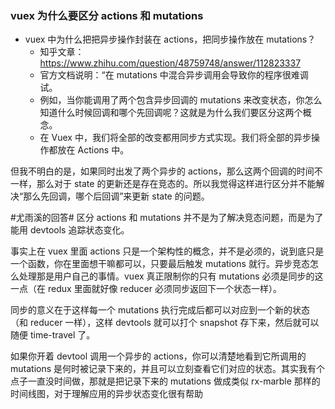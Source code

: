 ### vuex 为什么要区分 actions 和 mutations
- vuex 中为什么把把异步操作封装在 actions，把同步操作放在 mutations？
    - 知乎文章：https://www.zhihu.com/question/48759748/answer/112823337
    - 官方文档说明：“在 mutations 中混合异步调用会导致你的程序很难调试。
    - 例如，当你能调用了两个包含异步回调的 mutations 来改变状态，你怎么知道什么时候回调和哪个先回调呢？这就是为什么我们要区分这两个概念。
    - 在 Vuex 中，我们将全部的改变都用同步方式实现。我们将全部的异步操作都放在 Actions 中。

但我不明白的是，如果同时出发了两个异步的 actions，那么这两个回调的时间不一样，那么对于 state 的更新还是存在竞态的。所以我觉得这样进行区分并不能解决“那么先回调，哪个后回调”来更新 state 的问题。

#尤雨溪的回答#
区分 actions 和 mutations 并不是为了解决竞态问题，而是为了能用 devtools 追踪状态变化。

事实上在 vuex 里面 actions 只是一个架构性的概念，并不是必须的，说到底只是一个函数，你在里面想干嘛都可以，只要最后触发 mutations 就行。异步竞态怎么处理那是用户自己的事情。vuex 真正限制你的只有 mutations 必须是同步的这一点（在 redux 里面就好像 reducer 必须同步返回下一个状态一样）。

同步的意义在于这样每一个 mutations 执行完成后都可以对应到一个新的状态（和 reducer 一样），这样 devtools 就可以打个 snapshot 存下来，然后就可以随便 time-travel 了。

如果你开着 devtool 调用一个异步的 actions，你可以清楚地看到它所调用的 mutations 是何时被记录下来的，并且可以立刻查看它们对应的状态。其实我有个点子一直没时间做，那就是把记录下来的 mutations 做成类似 rx-marble 那样的时间线图，对于理解应用的异步状态变化很有帮助